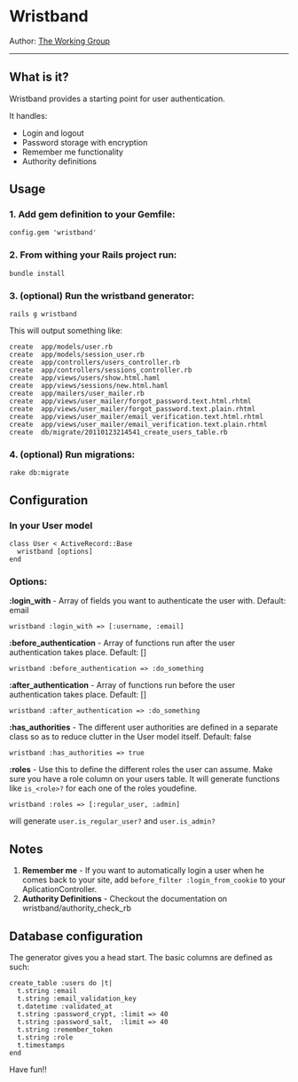 # Wristband
Author: [The Working Group](http://www.theworkinggroup.ca)

---

## What is it?

Wristband provides a starting point for user authentication.

It handles:

* Login and logout
* Password storage with encryption
* Remember me functionality
* Authority definitions
  
  
## Usage

### 1. Add gem definition to your Gemfile:
    
    config.gem 'wristband'
    
### 2. From withing your Rails project run:
    
    bundle install

### 3. (optional) Run the wristband generator:

    rails g wristband

This will output something like:

    create  app/models/user.rb
    create  app/models/session_user.rb
    create  app/controllers/users_controller.rb
    create  app/controllers/sessions_controller.rb
    create  app/views/users/show.html.haml
    create  app/views/sessions/new.html.haml
    create  app/mailers/user_mailer.rb
    create  app/views/user_mailer/forgot_password.text.html.rhtml
    create  app/views/user_mailer/forgot_password.text.plain.rhtml
    create  app/views/user_mailer/email_verification.text.html.rhtml
    create  app/views/user_mailer/email_verification.text.plain.rhtml
    create  db/migrate/20110123214541_create_users_table.rb

### 4. (optional) Run migrations:

    rake db:migrate


## Configuration


### In your User model

    class User < ActiveRecord::Base
      wristband [options]
    end

### Options:

**:login_with** - Array of fields you want to authenticate the user with. Default: email 
  
    wristband :login_with => [:username, :email]


**:before_authentication** - Array of functions run after the user authentication takes place. Default: [] 

    wristband :before_authentication => :do_something


**:after_authentication** - Array of functions run before the user authentication takes place. Default: [] 

    wristband :after_authentication => :do_something


**:has_authorities** - The different user authorities are defined in a separate class so as to reduce clutter in the User model itself. Default: false 

    wristband :has_authorities => true

**:roles** - Use this to define the different roles the user can assume. Make sure you have a role column on your users table. It will generate functions like `is_<role>?` for each one of the roles youdefine.
  
    wristband :roles => [:regular_user, :admin]
  
  will generate `user.is_regular_user?` and `user.is_admin?`



## Notes

1. **Remember me** - If you want to automatically login a user when he comes back to your site, add `before_filter :login_from_cookie` to your AplicationController.
2. **Authority Definitions** - Checkout the documentation on wristband/authority_check_rb


## Database configuration

The generator gives you a head start.
The basic columns are defined as such:

    create_table :users do |t|
      t.string :email
      t.string :email_validation_key
      t.datetime :validated_at
      t.string :password_crypt, :limit => 40
      t.string :password_salt,  :limit => 40
      t.string :remember_token
      t.string :role
      t.timestamps
    end


Have fun!!